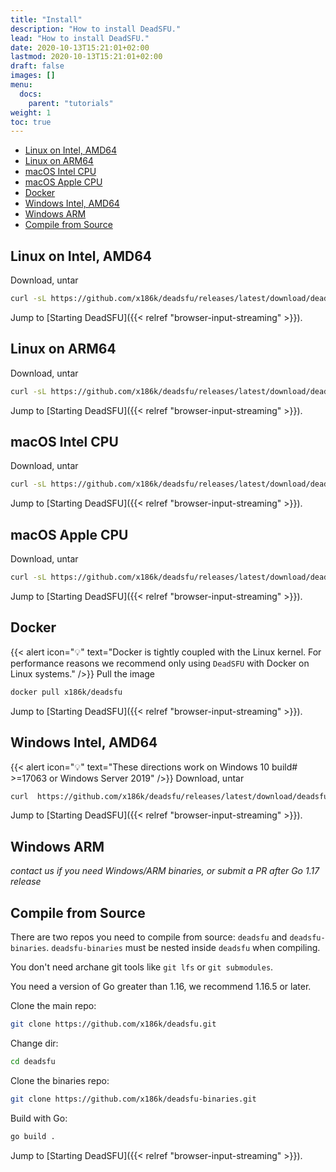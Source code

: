 ```yaml
---
title: "Install"
description: "How to install DeadSFU."
lead: "How to install DeadSFU."
date: 2020-10-13T15:21:01+02:00
lastmod: 2020-10-13T15:21:01+02:00
draft: false
images: []
menu:
  docs:
    parent: "tutorials"
weight: 1
toc: true
---
```

- [Linux on Intel, AMD64](#linux-on-intel-amd64)
- [Linux on ARM64](#linux-on-arm64)
- [macOS Intel CPU](#macos-intel-cpu)
- [macOS Apple CPU](#macos-apple-cpu)
- [Docker](#docker)
- [Windows Intel, AMD64](#windows-intel-amd64)
- [Windows ARM](#windows-arm)
- [Compile from Source](#compile-from-source)

## Linux on Intel, AMD64
Download, untar
```bash
curl -sL https://github.com/x186k/deadsfu/releases/latest/download/deadsfu-linux-amd64.tar.gz | tar xvz
```
Jump to [Starting DeadSFU]({{< relref "browser-input-streaming" >}}).
## Linux on ARM64
Download, untar
```bash
curl -sL https://github.com/x186k/deadsfu/releases/latest/download/deadsfu-linux-arm64.tar.gz | tar xvz
```
Jump to [Starting DeadSFU]({{< relref "browser-input-streaming" >}}).

## macOS Intel CPU
Download, untar
```bash
curl -sL https://github.com/x186k/deadsfu/releases/latest/download/deadsfu-darwin-amd64.tar.gz | tar xvz
```
Jump to [Starting DeadSFU]({{< relref "browser-input-streaming" >}}).

## macOS Apple CPU
Download, untar
```bash
curl -sL https://github.com/x186k/deadsfu/releases/latest/download/deadsfu-darwin-arm64.tar.gz | tar xvz
```
Jump to [Starting DeadSFU]({{< relref "browser-input-streaming" >}}).

## Docker
{{< alert icon="💡" text="Docker is tightly coupled with the Linux kernel. For performance reasons we recommend only using <code>DeadSFU</code> with Docker on Linux systems." />}}
Pull the image
```bash
docker pull x186k/deadsfu
```
Jump to [Starting DeadSFU]({{< relref "browser-input-streaming" >}}).

## Windows Intel, AMD64
{{< alert icon="💡" text="These directions work on Windows 10 build# >=17063 or Windows Server 2019" />}} 
Download, untar
```bash
curl  https://github.com/x186k/deadsfu/releases/latest/download/deadsfu-windows-amd64.zip -sLo tmp && tar -xvf tmp && del tmp
```
Jump to [Starting DeadSFU]({{< relref "browser-input-streaming" >}}).

## Windows ARM
*contact us if you need Windows/ARM binaries, or submit a PR after Go 1.17 release*

## Compile from Source
There are two repos you need to compile from source: `deadsfu` and `deadsfu-binaries`.
`deadsfu-binaries` must be nested inside `deadsfu` when compiling.

You don't need archane git tools like `git lfs` or `git submodules`.

You need a version of Go greater than 1.16, we recommend 1.16.5 or later.

Clone the main repo:
```bash
git clone https://github.com/x186k/deadsfu.git
```
Change dir:
```bash
cd deadsfu
```

Clone the binaries repo:
```bash
git clone https://github.com/x186k/deadsfu-binaries.git
```

Build with Go:
```bash
go build .
```

Jump to [Starting DeadSFU]({{< relref "browser-input-streaming" >}}).
